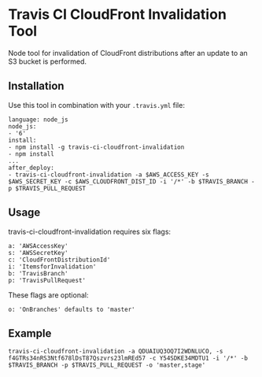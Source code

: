 # Travis CI CloudFront Invalidation Tool

Node tool for invalidation of CloudFront distributions after an update to an S3 bucket is performed.

## Installation

Use this tool in combination with your `.travis.yml` file:

    language: node_js
    node_js:
    - '6'
    install:
    - npm install -g travis-ci-cloudfront-invalidation
    - npm install
    ...
    after_deploy:
    - travis-ci-cloudfront-invalidation -a $AWS_ACCESS_KEY -s $AWS_SECRET_KEY -c $AWS_CLOUDFRONT_DIST_ID -i '/*' -b $TRAVIS_BRANCH -p $TRAVIS_PULL_REQUEST


## Usage

travis-ci-cloudfront-invalidation requires six flags:

    a: 'AWSAccessKey'
    s: 'AWSSecretKey'
    c: 'CloudFrontDistributionId'
    i: 'ItemsforInvalidation'
    b: 'TravisBranch'
    p: 'TravisPullRequest'

These flags are optional:

    o: 'OnBranches' defaults to 'master'

## Example

    travis-ci-cloudfront-invalidation -a QDUAIUQ3OQ7I2WDNLUCO, -s f4GTRs34nRS3Ntf678lDsT87Qszvrs23lmREd57 -c Y54SDKE34MDTU1 -i '/*' -b $TRAVIS_BRANCH -p $TRAVIS_PULL_REQUEST -o 'master,stage'